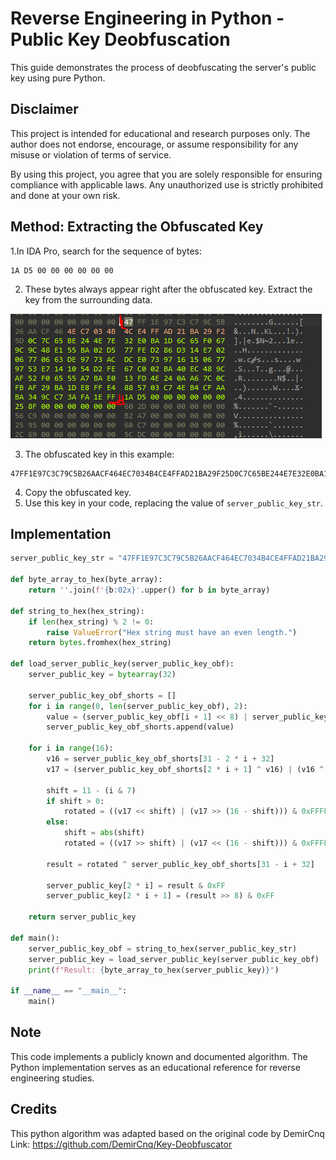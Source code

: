 # Reverse Engineering in Python - Public Key Deobfuscation

This guide demonstrates the process of deobfuscating the server's public key using pure Python.

## Disclaimer
This project is intended for educational and research purposes only. The author does not endorse, encourage, or assume responsibility for any misuse or violation of terms of service.

By using this project, you agree that you are solely responsible for ensuring compliance with applicable laws. Any unauthorized use is strictly prohibited and done at your own risk.

## Method: Extracting the Obfuscated Key

1.In IDA Pro, search for the sequence of bytes:
```
1A D5 00 00 00 00 00 00
```

2. These bytes always appear right after the obfuscated key. Extract the key from the surrounding data.

![Image of Obfuscated Key](obfkey.png)

3. The obfuscated key in this example:
```
47FF1E97C3C79C5B26AACF464EC7034B4CE4FFAD21BA29F25D0C7C65BE244E7E32E0BA1D6C65F0679C9C48E155BA02D577FED286D314E70206770663DE9773ACDCE07397161506779753E7141054D2FE67C002BA40EC489CAF52F06555A7BAE013FD4E240AA67C0CFBAF29BA1DE8FFE4885703C74EB4CFAABA349CC73AFA1EFF
```

4. Copy the obfuscated key.
5. Use this key in your code, replacing the value of `server_public_key_str`.


## Implementation
```python
server_public_key_str = "47FF1E97C3C79C5B26AACF464EC7034B4CE4FFAD21BA29F25D0C7C65BE244E7E32E0BA1D6C65F0679C9C48E155BA02D577FED286D314E70206770663DE9773ACDCE07397161506779753E7141054D2FE67C002BA40EC489CAF52F06555A7BAE013FD4E240AA67C0CFBAF29BA1DE8FFE4885703C74EB4CFAABA349CC73AFA1EFF"

def byte_array_to_hex(byte_array):
    return ''.join(f'{b:02x}'.upper() for b in byte_array)

def string_to_hex(hex_string):
    if len(hex_string) % 2 != 0:
        raise ValueError("Hex string must have an even length.")
    return bytes.fromhex(hex_string)

def load_server_public_key(server_public_key_obf):
    server_public_key = bytearray(32)
    
    server_public_key_obf_shorts = []
    for i in range(0, len(server_public_key_obf), 2):
        value = (server_public_key_obf[i + 1] << 8) | server_public_key_obf[i]
        server_public_key_obf_shorts.append(value)
    
    for i in range(16):
        v16 = server_public_key_obf_shorts[31 - 2 * i + 32]
        v17 = (server_public_key_obf_shorts[2 * i + 1] ^ v16) | (v16 ^ server_public_key_obf_shorts[2 * i])

        shift = 11 - (i & 7)
        if shift > 0:
            rotated = ((v17 << shift) | (v17 >> (16 - shift))) & 0xFFFF
        else:
            shift = abs(shift)
            rotated = ((v17 >> shift) | (v17 << (16 - shift))) & 0xFFFF
            
        result = rotated ^ server_public_key_obf_shorts[31 - i + 32]
        
        server_public_key[2 * i] = result & 0xFF
        server_public_key[2 * i + 1] = (result >> 8) & 0xFF
    
    return server_public_key

def main():
    server_public_key_obf = string_to_hex(server_public_key_str)
    server_public_key = load_server_public_key(server_public_key_obf)
    print(f"Result: {byte_array_to_hex(server_public_key)}")

if __name__ == "__main__":
    main()
```

## Note
This code implements a publicly known and documented algorithm. The Python implementation serves as an educational reference for reverse engineering studies.

## Credits
This python algorithm was adapted based on the original code by DemirCnq
Link: https://github.com/DemirCnq/Key-Deobfuscator





